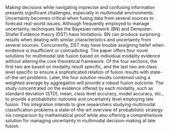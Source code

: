 Making decisions while navigating imprecise and confusing information presents significant challenges, especially in multimodal environments. Uncertainty becomes critical when fusing data from several sources to forecast real-world issues. Although frequently employed to manage uncertainty, techniques like the Bayesian network (BN) and Dempster-Shafer Evidence theory (DST) have limitations. BN can produce surprising results when dealing with similar characteristics and uncertainty from several sources. Concurrently, DST may have trouble assigning belief when evidence is insufficient or contradicting. The paper offers four novel solutions for multimodal late fusion based on individual modality evidence without altering the core theoretical framework. Of the four sections, the first two are based on modality result specific, and the last two are class level specific to ensure a sophisticated relation of fusion results with state-of-the-art problems. Later, the four solution results combined using a weighted average by aggregation will provide a robust fusion outcome. The study concentrated on the evidence offered by each modality, such as standard deviation (STD), mean, class level accuracy, model accuracy, etc., to provide a probabilistic outcome and uncertainty level employing late fusion. This integration intends to give researchers studying multimodal classification problems a state-of-the-art overview of probabilistic strategy via comparison by mathematical proof while also offering a comprehensive solution for managing uncertainty in multimodal decision-making at late fusion.
